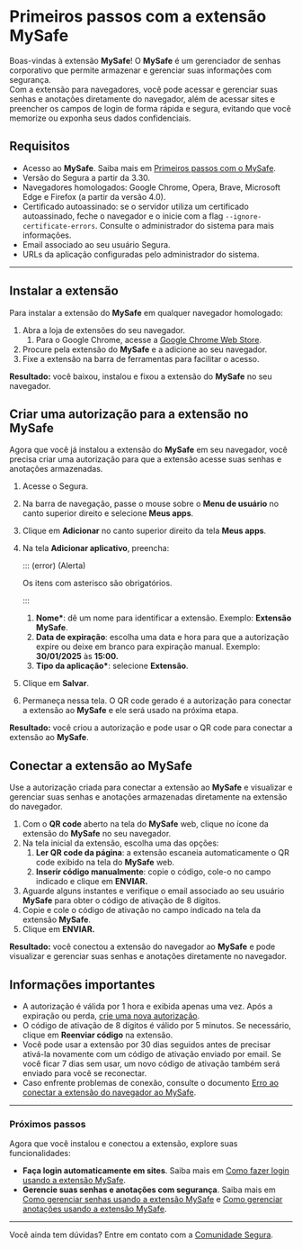# Primeiros passos com a extensão MySafe

Boas-vindas à extensão **MySafe**\! O **MySafe** é um gerenciador de senhas corporativo que permite armazenar e gerenciar suas informações com segurança.   
Com a extensão para navegadores, você pode acessar e gerenciar suas senhas e anotações diretamente do navegador, além de acessar sites e preencher os campos de login de forma rápida e segura, evitando que você memorize ou exponha seus dados confidenciais. 

## Requisitos

* Acesso ao **MySafe**. Saiba mais em [Primeiros passos com o MySafe](/v4/docs/pt/first-steps-with-mysafe-web).  
* Versão do Segura a partir da 3.30.  
* Navegadores homologados: Google Chrome, Opera, Brave, Microsoft Edge e Firefox (a partir da versão 4.0).   
* Certificado autoassinado: se o servidor utiliza um certificado autoassinado, feche o navegador e o inicie com a flag `--ignore-certificate-errors`. Consulte o administrador do sistema para mais informações.  
* Email associado ao seu usuário Segura.  
* URLs da aplicação configuradas pelo administrador do sistema.

---

## Instalar a extensão 

Para instalar a extensão do **MySafe** em qualquer navegador homologado:

1. Abra a loja de extensões do seu navegador.   
   1. Para o Google Chrome, acesse a [Google Chrome Web Store](https://chromewebstore.google.com/detail/Segura-mysafe/fjbkdjfgiikcecefpbbijmhfnbijjacc).  
2. Procure pela extensão do **MySafe** e a adicione ao seu navegador.  
3. Fixe a extensão na barra de ferramentas para facilitar o acesso.

**Resultado:** você baixou, instalou e fixou a extensão do **MySafe** no seu navegador.


## Criar uma autorização para a extensão no MySafe

Agora que você já instalou a extensão do **MySafe** em seu navegador, você precisa criar uma autorização para que a extensão acesse suas senhas e anotações armazenadas.

1. Acesse o Segura.  
2. Na barra de navegação, passe o mouse sobre o **Menu de usuário** no canto superior direito e selecione **Meus apps**.  
3. Clique em **Adicionar** no canto superior direito da tela **Meus apps**.  
4. Na tela **Adicionar aplicativo**, preencha:

   ::: (error) (Alerta)

    Os itens com asterisco são obrigatórios.

    :::

    1. **Nome\***: dê um nome para identificar a extensão. Exemplo: **Extensão MySafe**.   
   2. **Data de expiração**: escolha uma data e hora para que a autorização expire ou deixe em branco para expiração manual. Exemplo: **30/01/2025** às **15:00.**  
   3. **Tipo da aplicação\***: selecione **Extensão**.  
5. Clique em **Salvar**.  
6. Permaneça nessa tela. O QR code gerado é a autorização para conectar a extensão ao **MySafe** e ele será usado na próxima etapa.

**Resultado:** você criou a autorização e pode usar o QR code para conectar a extensão ao **MySafe**.

## Conectar a extensão ao MySafe

Use a autorização criada para conectar a extensão ao **MySafe** e visualizar e gerenciar suas senhas e anotações armazenadas diretamente na extensão do navegador.

1. Com o **QR code** aberto na tela do **MySafe** web, clique no ícone da extensão do **MySafe** no seu navegador.  
2. Na tela inicial da extensão, escolha uma das opções:  
   1. **Ler QR code da página**: a extensão escaneia automaticamente o QR code exibido na tela do **MySafe** web.  
   2. **Inserir código manualmente**: copie o código, cole-o no campo indicado e clique em **ENVIAR.**  
3. Aguarde alguns instantes e verifique o email associado ao seu usuário **MySafe** para obter o código de ativação de 8 dígitos.  
4. Copie e cole o código de ativação no campo indicado na tela da extensão **MySafe**.  
5. Clique em **ENVIAR.**

**Resultado:** você conectou a extensão do navegador ao **MySafe** e pode visualizar e gerenciar suas senhas e anotações diretamente no navegador.

## Informações importantes

* A autorização é válida por 1 hora e exibida apenas uma vez. Após a expiração ou perda, [crie uma nova autorização](/v4/docs/pt/mysafe-extension-first-steps#criar-uma-autorização-para-a-extensão-no-mysafe).
* O código de ativação de 8 dígitos é válido por 5 minutos. Se necessário, clique em **Reenviar código** na extensão.  
* Você pode usar a extensão por 30 dias seguidos antes de precisar ativá-la novamente com um código de ativação enviado por email. Se você ficar 7 dias sem usar, um novo código de ativação também será enviado para você se reconectar.  
* Caso enfrente problemas de conexão, consulte o documento [Erro ao conectar a  extensão do navegador ao MySafe](/v4/docs/pt/error-connecting-the-browser-extension-to-mysafe).  
  
---
### Próximos passos

Agora que você instalou e conectou a extensão, explore suas funcionalidades:

* **Faça login automaticamente em sites**. Saiba mais em [Como fazer login usando a extensão MySafe](/v4/docs/pt/how-to-log-in-using-the-mysafe-extension).  
* **Gerencie suas senhas e anotações com segurança**. Saiba mais em [Como gerenciar senhas usando a extensão MySafe](/v4/docs/pt/mysafe-extension-manage-passwords) e [Como gerenciar anotações usando a extensão MySafe](/v4/docs/pt/mysafe-extension-manage-notes).

---

Você ainda tem dúvidas? Entre em contato com a [Comunidade Segura](https://community.Segura.io/).